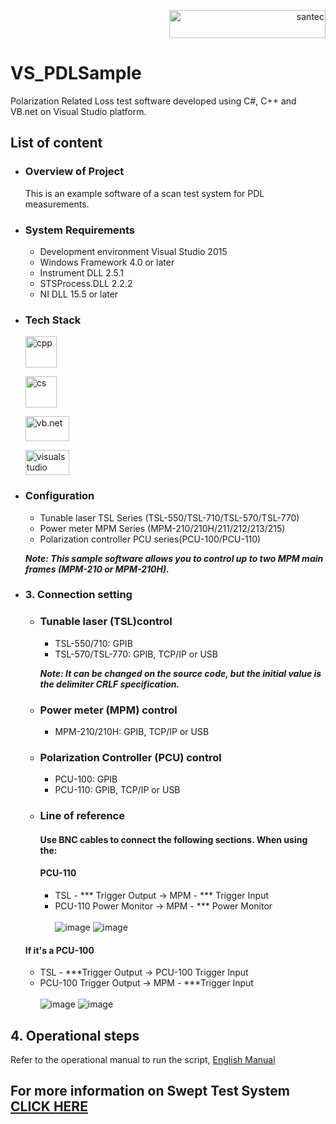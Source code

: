 <p align="right"> <a href="https://www.santec.com/en/" target="_blank" rel="noreferrer"> <img src="https://www.santec.com/dcms_media/image/common_logo01.png" alt="santec" 
  width="250" height="45"/> </a> </p>
  
# VS_PDLSample
  Polarization Related Loss test software developed using C#, C++ and VB.net on Visual Studio platform.
  
## List of content

  - ### Overview of Project
    This is an example software of a scan test system for PDL measurements.
      
  - ### System Requirements
    + Development environment  Visual Studio 2015
    +	Windows Framework        4.0 or later
    +	Instrument DLL           2.5.1
    +	STSProcess.DLL           2.2.2
    +	NI DLL                   15.5 or later

- ### Tech Stack
  <p align="left"> <a href="https://isocpp.org/" target="_blank" rel="noreferrer"> <img src="https://isocpp.org/assets/images/cpp_logo.png" alt="cpp" 
  width="50" height="50"/> </a> </p> 
  <p align="left"> <a href="https://dotnet.microsoft.com/en-us/languages/csharp" target="_blank" rel="noreferrer"> <img src="https://th.bing.com/th/id/OIP.1C3f4vlPHd2AU3xuVL3OEQAAAA?w=228&h=256&rs=1&pid=ImgDetMain" alt="cs" 
  width="50" height="50"/> </a> </p> 
  <p align="left"> <a href="https://visualstudio.microsoft.com/vs/features/net-development/" target="_blank" rel="noreferrer"> <img src="https://th.bing.com/th/id/OIP.0-pGgiUq08VxtxFYUQZElgHaEb?w=400&h=239&rs=1&pid=ImgDetMain" alt="vb.net" 
  width="70" height="40"/> </a> </p> 
  <p align="left"> <a href="https://visualstudio.microsoft.com/" target="_blank" rel="noreferrer"> <img src="https://th.bing.com/th/id/OIP.I9TwwZg3mQbfGOk7sGJTiwHaHa?w=550&h=550&rs=1&pid=ImgDetMain" alt="visualstudio" 
  width="70" height="40"/> </a> </p> 
  
- ### Configuration
  - Tunable laser TSL Series (TSL-550/TSL-710/TSL-570/TSL-770)
  - Power meter MPM Series (MPM-210/210H/211/212/213/215)   
  - Polarization controller PCU series(PCU-100/PCU-110)
 
  ***Note: This sample software allows you to control up to two MPM main frames (MPM-210 or MPM-210H).***

- ### 3. Connection setting
  - ### Tunable laser (TSL)control
    - TSL-550/710: GPIB
    - TSL-570/TSL-770: GPIB, TCP/IP or USB
       
    ***Note: It can be changed on the source code, but the initial value is the delimiter CRLF specification.***
    
  - ### Power meter (MPM) control
    - MPM-210/210H: GPIB, TCP/IP or USB

  - ### Polarization Controller (PCU) control
    - PCU-100: GPIB 
    - PCU-110: GPIB, TCP/IP or USB

  - ### Line of reference
    #### Use BNC cables to connect the following sections. When using the:
    #### PCU-110
      - TSL - *** Trigger Output	->	MPM - *** Trigger Input
      - PCU-110 Power Monitor	->	MPM - *** Power Monitor <br/> <br/>
      ![image](https://github.com/santec-corporation/VS_PDLSample/assets/132535077/a5f5c99a-11cc-44b6-8f12-56e2e3ba67a8)
      ![image](https://github.com/santec-corporation/VS_PDLSample/assets/132535077/d5cc8e12-63e5-4d01-9a93-f4baa0c4f916)

   #### If it's a PCU-100
     - TSL - ***Trigger Output ->  PCU-100 Trigger Input
     - PCU-100 Trigger Output ->  MPM - ***Trigger Input <br/> <br/>
     ![image](https://github.com/santec-corporation/VS_PDLSample/assets/132535077/b4276de4-0512-4955-9c2e-aed42e5b8ed5)
     ![image](https://github.com/santec-corporation/VS_PDLSample/assets/132535077/8177cb72-5abd-4125-9af1-006165323063)

## 4. Operational steps
  Refer to the operational manual to run the script,
  [ English Manual ](https://github.com/santec-corporation/VS_PDLSample/blob/main/Santec%20PDL%20Swept%20Test%20System%20Manual%20V1.3_EN_20231009.pdf)

## For more information on Swept Test System [CLICK HERE](https://inst.santec.com/products/componenttesting/sts)
